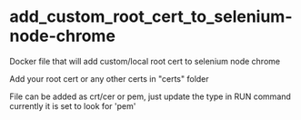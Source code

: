 # add_custom_root_cert_to_selenium-node-chrome
Docker file that will add custom/local root cert to selenium node chrome

Add your root cert or any other certs in "certs" folder

File can be added as crt/cer or pem, just update the type in RUN command currently it is set to look for 'pem'
